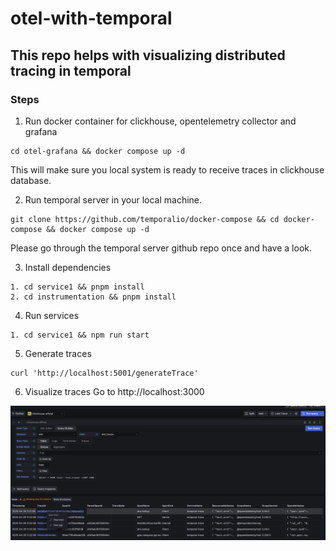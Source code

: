 # otel-with-temporal
## This repo helps with visualizing distributed tracing in temporal 

### Steps
1. Run docker container for clickhouse, opentelemetry collector and grafana
```
cd otel-grafana && docker compose up -d
```
This will make sure you local system is ready to receive traces in clickhouse database.

2. Run temporal server in your local machine.  
```
git clone https://github.com/temporalio/docker-compose && cd docker-compose && docker compose up -d
```
Please go through the temporal server github repo once and have a look.

3. Install dependencies
```
1. cd service1 && pnpm install
2. cd instrumentation && pnpm install
```
4. Run services
```
1. cd service1 && npm run start
```

5. Generate traces
```
curl 'http://localhost:5001/generateTrace'
```
6. Visualize traces
Go to http://localhost:3000

![](./trace_example.png)